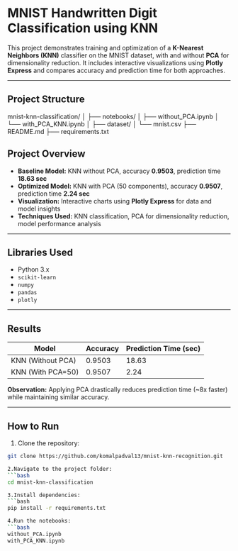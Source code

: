 # MNIST Handwritten Digit Classification using KNN

This project demonstrates training and optimization of a **K-Nearest Neighbors (KNN)** classifier on the MNIST dataset, with and without **PCA** for dimensionality reduction. It includes interactive visualizations using **Plotly Express** and compares accuracy and prediction time for both approaches.

---

## Project Structure
mnist-knn-classification/
│
├── notebooks/
│ ├── without_PCA.ipynb 
│ └── with_PCA_KNN.ipynb 
│
├── dataset/
│ └── mnist.csv 
├── README.md
├── requirements.txt


## Project Overview
- **Baseline Model:** KNN without PCA, accuracy **0.9503**, prediction time **18.63 sec**  
- **Optimized Model:** KNN with PCA (50 components), accuracy **0.9507**, prediction time **2.24 sec**  
- **Visualization:** Interactive charts using **Plotly Express** for data and model insights  
- **Techniques Used:** KNN classification, PCA for dimensionality reduction, model performance analysis  

---

## Libraries Used
- Python 3.x  
- `scikit-learn`  
- `numpy`  
- `pandas`  
- `plotly`  

---

## Results

| Model             | Accuracy  | Prediction Time (sec) |
|------------------|-----------|---------------------|
| KNN (Without PCA) | 0.9503   | 18.63               |
| KNN (With PCA=50) | 0.9507   | 2.24                |

**Observation:** Applying PCA drastically reduces prediction time (~8x faster) while maintaining similar accuracy.

---

## How to Run

1. Clone the repository:
```bash
git clone https://github.com/komalpadval13/mnist-knn-recognition.git

2.Navigate to the project folder:
```bash
cd mnist-knn-classification

3.Install dependencies:
```bash
pip install -r requirements.txt

4.Run the notebooks:
```bash
without_PCA.ipynb
with_PCA_KNN.ipynb 